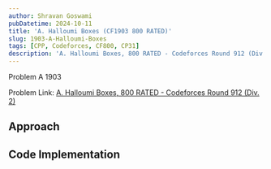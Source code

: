 ```yaml
---
author: Shravan Goswami
pubDatetime: 2024-10-11
title: 'A. Halloumi Boxes (CF1903 800 RATED)'
slug: 1903-A-Halloumi-Boxes
tags: [CPP, Codeforces, CF800, CP31]
description: 'A. Halloumi Boxes, 800 RATED - Codeforces Round 912 (Div. 2)'
---
```


<p class="hidden">Problem A 1903</p>

Problem Link: [A. Halloumi Boxes, 800 RATED - Codeforces Round 912 (Div. 2)](https://codeforces.com/problemset/problem/1903/A)

## Approach


## Code Implementation
```c++

```

